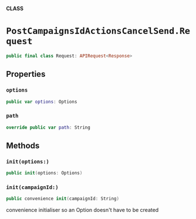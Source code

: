 **CLASS**

# `PostCampaignsIdActionsCancelSend.Request`

```swift
public final class Request: APIRequest<Response>
```

## Properties
### `options`

```swift
public var options: Options
```

### `path`

```swift
override public var path: String
```

## Methods
### `init(options:)`

```swift
public init(options: Options)
```

### `init(campaignId:)`

```swift
public convenience init(campaignId: String)
```

convenience initialiser so an Option doesn't have to be created
